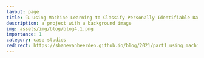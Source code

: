 ```yaml
---
layout: page
title: 🔍 Using Machine Learning to Classify Personally Identifiable Data Fields
description: a project with a background image
img: assets/img/blog/blog4.1.png
importance: 1
category: case studies
redirect: https://shanevanheerden.github.io/blog/2021/part1_using_machine_learning_to_classify_personally_identifiable_data_fields_description/
---
```


